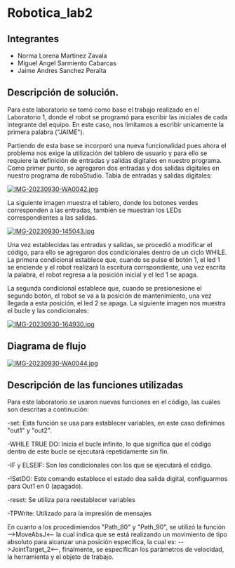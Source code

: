 # Robotica_lab2
## Integrantes

- Norma Lorena Martinez Zavala
- Miguel Angel Sarmiento Cabarcas
- Jaime Andres Sanchez Peralta

## Descripción de solución.
Para este laboratorio se tomó como base el trabajo realizado en el Laboratorio 1, donde el robot se programó para escribir las iniciales de cada integrante del equipo. En este caso, nos limitamos a escribir unicamente la primera palabra ("JAIME").

Partiendo de esta base se incorporó una
nueva funcionalidad pues ahora el problema nos exige la utilización del tablero de usuario y para ello se requiere la definición de entradas y salidas digitales en nuestro programa.
Como primer punto, se agregaron dos entradas y dos salidas digitales en nuestro programa de roboStudio. 
Tabla de entradas y salidas digitales:

[![IMG-20230930-WA0042.jpg](https://i.postimg.cc/YqVVFfB7/IMG-20230930-WA0042.jpg)](https://postimg.cc/56BndztK)


La siguiente imagen muestra el tablero, donde los botones verdes corresponden a las entradas, también se muestran los LEDs correspondientes a las salidas.

[![IMG-20230930-145043.jpg](https://i.postimg.cc/mk9ZsZQ1/IMG-20230930-145043.jpg)](https://postimg.cc/p52MQHcP)

Una vez establecidas las entradas y salidas, se procedió a modificar el código, para ello se agregaron dos condicionales dentro de un ciclo WHILE. La primera condicional establece que, cuando se pulse el botón 1, el led 1 se enciende y el robot realizará la escritura corrspondiente, una vez escrita la palabra, el robot regresa a la posición inicial y el led 1 se apaga.

La segunda condicional establece que, cuando se presionesione el segundo botón, el robot se va a la posición de mantenimiento, una vez llegada a esta posición, el led 2 se apaga.
La siguiente imagen nos muestra el bucle y las condicionales:

[![IMG-20230930-164930.jpg](https://i.postimg.cc/cJcsx5gT/IMG-20230930-164930.jpg)](https://postimg.cc/R3NrGdTn)


## Diagrama de flujo

[![IMG-20230930-WA0044.jpg](https://i.postimg.cc/Pxx9Z6Jt/IMG-20230930-WA0044.jpg)](https://postimg.cc/06TV1073)


## Descripción de las funciones utilizadas

Para este laboratorio se usaron nuevas funciones en el código, las cuáles son descritas a continución:
 
-set: Esta función se usa para establecer variables, en este caso definimos "out1" y "out2".

-WHILE TRUE DO: Inicia el bucle infinito, lo que significa que el código dentro de este bucle se ejecutará repetidamente sin fin.

-IF y ELSEIF: Son los condicionales con los que se ejecutará el código.

-!SetDO: Este comando establece el estado dea salida digital, configuarmos para Out1 en 0 (apagado).

-reset: Se utiliza para reestablecer variables


-TPWrite: Utilizado para la impresión de mensajes

En cuanto a los procedimiendos "Path_80" y "Path_90", se utilizó la función -->MoveAbsJ<-- la cual indica que se está realizando un movimiento de tipo absoluto para alcanzar una posición específica, la cual es: -->JointTarget_2<--, finalmente, se específican los parámetros de velocidad, la herramienta y el objeto de trabajo.
